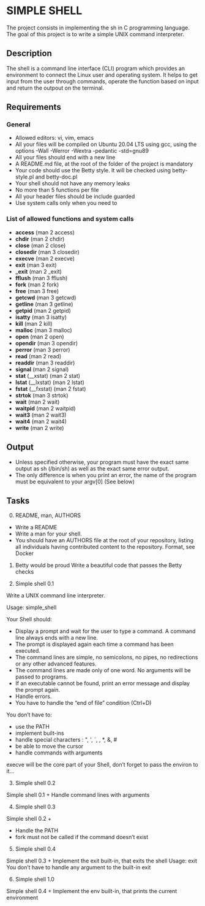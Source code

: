 # SIMPLE SHELL

The project consists in implementing the sh in C programming language. The goal of this project is to write a simple UNIX command interpreter.

## Description

The shell is a command line interface (CLI) program which provides an environment to connect the Linux user and operating system. It helps to get input from the user through commands, operate the function based on input and return the outpout on the terminal.

## Requirements

### General


- Allowed editors: vi, vim, emacs
- All your files will be compiled on Ubuntu 20.04 LTS using gcc, using the options -Wall -Werror -Wextra -pedantic -std=gnu89
- All your files should end with a new line
- A README.md file, at the root of the folder of the project is mandatory
- Your code should use the Betty style. It will be checked using betty-style.pl and betty-doc.pl
- Your shell should not have any memory leaks
- No more than 5 functions per file
- All your header files should be include guarded
- Use system calls only when you need to

### List of allowed functions and system calls


- **access** (man 2 access)
- **chdir** (man 2 chdir)
- **close** (man 2 close)
- **closedir** (man 3 closedir)
- **execve** (man 2 execve)
- **exit** (man 3 exit)
- **_exit** (man 2 _exit)
- **fflush** (man 3 fflush)
- **fork** (man 2 fork)
- **free** (man 3 free)
- **getcwd** (man 3 getcwd)
- **getline** (man 3 getline)
- **getpid** (man 2 getpid)
- **isatty** (man 3 isatty)
- **kill** (man 2 kill)
- **malloc** (man 3 malloc)
- **open** (man 2 open)
- **opendir** (man 3 opendir)
- **perror** (man 3 perror)
- **read** (man 2 read)
- **readdir** (man 3 readdir)
- **signal** (man 2 signal)
- **stat** (__xstat) (man 2 stat)
- **lstat** (__lxstat) (man 2 lstat)
- **fstat** (__fxstat) (man 2 fstat)
- **strtok** (man 3 strtok)
- **wait** (man 2 wait)
- **waitpid** (man 2 waitpid)
- **wait3** (man 2 wait3)
- **wait4** (man 2 wait4)
- **write** (man 2 write)

## Output


- Unless specified otherwise, your program must have the exact same output as sh (/bin/sh) as well as the exact same error output.
- The only difference is when you print an error, the name of the program must be equivalent to your argv[0] (See below)

## Tasks


0. README, man, AUTHORS

- Write a README
- Write a man for your shell.
- You should have an AUTHORS file at the root of your repository, listing all individuals having contributed content to the repository. Format, see Docker

1. Betty would be proud Write a beautiful code that passes the Betty checks

2. Simple shell 0.1

Write a UNIX command line interpreter.

Usage: simple_shell

Your Shell should:

- Display a prompt and wait for the user to type a command. A command line always ends with a new line.
- The prompt is displayed again each time a command has been executed.
- The command lines are simple, no semicolons, no pipes, no redirections or any other advanced features.
- The command lines are made only of one word. No arguments will be passed to programs.
- If an executable cannot be found, print an error message and display the prompt again.
- Handle errors.
- You have to handle the “end of file” condition (Ctrl+D)

You don’t have to:

- use the PATH
- implement built-ins
- handle special characters : ", ', `, , *, &, #
- be able to move the cursor
- handle commands with arguments

execve will be the core part of your Shell, don’t forget to pass the environ to it…


3. Simple shell 0.2

Simple shell 0.1 + Handle command lines with arguments


4. Simple shell 0.3

Simple shell 0.2 +

- Handle the PATH
- fork must not be called if the command doesn’t exist

5. Simple shell 0.4

Simple shell 0.3 + Implement the exit built-in, that exits the shell Usage: exit You don’t have to handle any argument to the built-in exit


6. Simple shell 1.0

Simple shell 0.4 + Implement the env built-in, that prints the current environment

